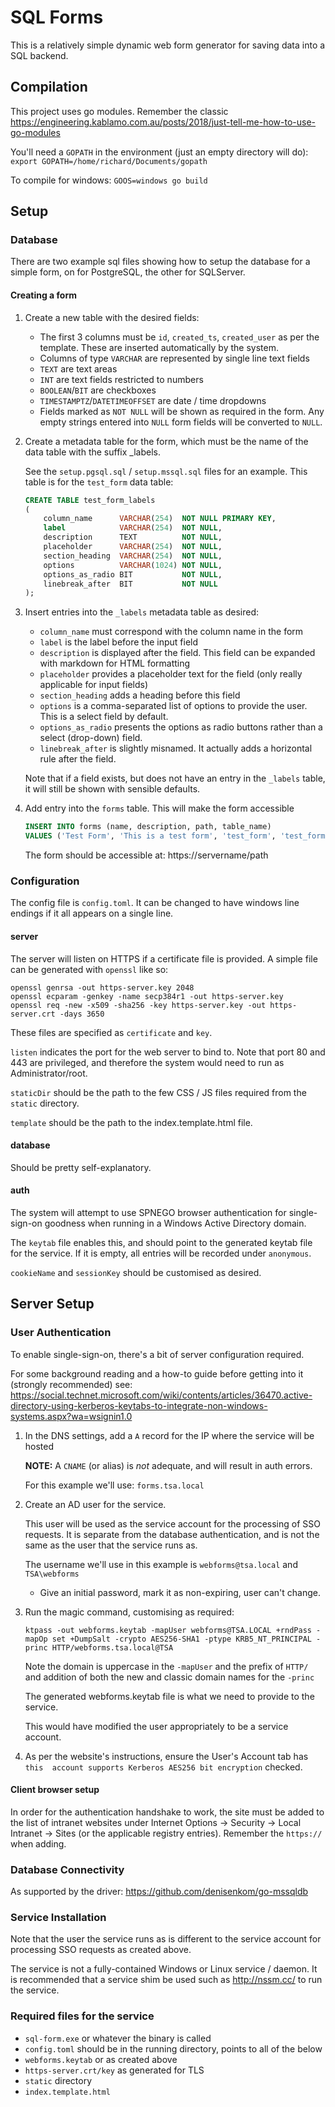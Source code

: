 SQL Forms
=========

This is a relatively simple dynamic web form generator for saving data into a SQL
backend.

## Compilation

This project uses go modules. Remember the classic https://engineering.kablamo.com.au/posts/2018/just-tell-me-how-to-use-go-modules

You'll need a `GOPATH` in the environment (just an empty directory will do):
`export GOPATH=/home/richard/Documents/gopath`

To compile for windows: `GOOS=windows go build`

## Setup

### Database

There are two example sql files showing how to setup the database for a simple form,
on for PostgreSQL, the other for SQLServer.

#### Creating a form

1. Create a new table with the desired fields:

    * The first 3 columns must be `id`, `created_ts`, `created_user` as per the
        template. These are inserted automatically by the system.
    * Columns of type `VARCHAR` are represented by single line text fields
    * `TEXT` are text areas
    * `INT` are text fields restricted to numbers
    * `BOOLEAN`/`BIT` are checkboxes
    * `TIMESTAMPTZ`/`DATETIMEOFFSET` are date / time dropdowns
    * Fields marked as `NOT NULL` will be shown as required in the form. Any empty
        strings entered into `NULL` form fields will be converted to `NULL`.

2. Create a metadata table for the form, which must be the name of the data table
with the suffix _labels.

    See the `setup.pgsql.sql` / `setup.mssql.sql` files for an example.
    This table is for the `test_form` data table:

    ```sql
    CREATE TABLE test_form_labels
    (
        column_name      VARCHAR(254)  NOT NULL PRIMARY KEY,
        label            VARCHAR(254)  NOT NULL,
        description      TEXT          NOT NULL,
        placeholder      VARCHAR(254)  NOT NULL,
        section_heading  VARCHAR(254)  NOT NULL,
        options          VARCHAR(1024) NOT NULL,
        options_as_radio BIT           NOT NULL,
        linebreak_after  BIT           NOT NULL
    );
    ```

3. Insert entries into the `_labels` metadata table as desired:

    * `column_name` must correspond with the column name in the form
    * `label` is the label before the input field
    * `description` is displayed after the field. This field can be expanded with 
        markdown for HTML formatting
    * `placeholder` provides a placeholder text for the field (only really applicable
        for input fields)
    * `section_heading` adds a heading before this field
    * `options` is a comma-separated list of options to provide the user. This is 
        a select field by default.
    * `options_as_radio` presents the options as radio buttons rather than a
        select (drop-down) field.
    * `linebreak_after` is slightly misnamed. It actually adds a horizontal rule
        after the field.
        
    Note that if a field exists, but does not have an entry in the `_labels` table,
    it will still be shown with sensible defaults.
    
4. Add entry into the `forms` table. This will make the form accessible

    ```sql
    INSERT INTO forms (name, description, path, table_name)
    VALUES ('Test Form', 'This is a test form', 'test_form', 'test_form');
    ```
   
   The form should be accessible at: https://servername/path

### Configuration

The config file is `config.toml`. It can be changed to have windows line endings
if it all appears on a single line.

#### server

The server will listen on HTTPS if a certificate file is provided. A simple file
can be generated with `openssl` like so:
```
openssl genrsa -out https-server.key 2048
openssl ecparam -genkey -name secp384r1 -out https-server.key
openssl req -new -x509 -sha256 -key https-server.key -out https-server.crt -days 3650
```
These files are specified as `certificate` and `key`.

`listen` indicates the port for the web server to bind to. Note that port 80 and 443
are privileged, and therefore the system would need to run as Administrator/root.

`staticDir` should be the path to the few CSS / JS files required from the `static`
directory.

`template` should be the path to the index.template.html file.

#### database

Should be pretty self-explanatory.

#### auth

The system will attempt to use SPNEGO browser authentication for single-sign-on
goodness when running in a Windows Active Directory domain.

The `keytab` file enables this, and should point to the generated keytab file
for the service. If it is empty, all entries will be recorded under `anonymous`.

`cookieName` and `sessionKey` should be customised as desired.

## Server Setup

### User Authentication

To enable single-sign-on, there's a bit of server configuration required.

For some background reading and a how-to guide before getting into it (strongly
recommended) see:
https://social.technet.microsoft.com/wiki/contents/articles/36470.active-directory-using-kerberos-keytabs-to-integrate-non-windows-systems.aspx?wa=wsignin1.0

1. In the DNS settings, add a `A` record for the IP where the service will be hosted

    **NOTE:** A `CNAME` (or alias) is _not_ adequate, and will result in auth errors.

    For this example we'll use: `forms.tsa.local`

2. Create an AD user for the service.

   This user will be used as the service account for the processing of SSO requests.
   It is separate from the database authentication, and is not the same as the
   user that the service runs as.
   
   The username we'll use in this example is `webforms@tsa.local` and
   `TSA\webforms`
   
   * Give an initial password, mark it as non-expiring, user can't change.

3. Run the magic command, customising as required:

   `ktpass -out webforms.keytab -mapUser webforms@TSA.LOCAL +rndPass -mapOp set +DumpSalt -crypto AES256-SHA1 -ptype KRB5_NT_PRINCIPAL -princ HTTP/webforms.tsa.local@TSA`
   
   Note the domain is uppercase in the `-mapUser` and the prefix of `HTTP/` and
   addition of both the new and classic domain names for the `-princ`
   
   The generated webforms.keytab file is what we need to provide to the service.
   
   This would have modified the user appropriately to be a service account.
   
4. As per the website's instructions, ensure the User's Account tab has `this 
    account supports Kerberos AES256 bit encryption` checked.

#### Client browser setup

In order for the authentication handshake to work, the site must be added to
the list of intranet websites under Internet Options -> Security -> Local
Intranet -> Sites (or the applicable registry entries). Remember the `https://`
when adding.

### Database Connectivity

As supported by the driver: https://github.com/denisenkom/go-mssqldb

### Service Installation

Note that the user the service runs as is different to the service account for
processing SSO requests as created above.

The service is not a fully-contained Windows or Linux service / daemon. It is
recommended that a service shim be used such as http://nssm.cc/ to run the
service.

### Required files for the service

* `sql-form.exe` or whatever the binary is called
* `config.toml` should be in the running directory, points to all of the below
* `webforms.keytab` or as created above
* `https-server.crt/key` as generated for TLS
* `static` directory
* `index.template.html`

